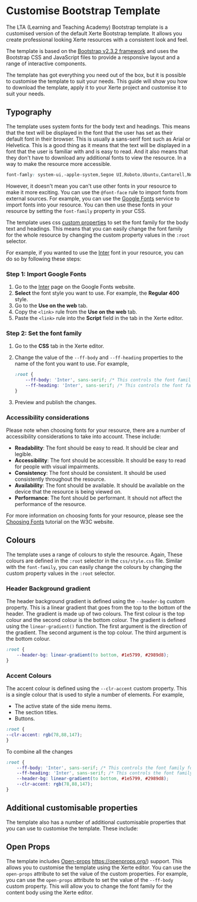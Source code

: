 # Customise Bootstrap Template

The LTA (Learning and Teaching Academy) Bootstrap template is a customised version of the default Xerte Bootstrap template. It allows you create professional looking Xerte resources with a consistent look and feel.

The template is based on the [Bootstrap v2.3.2 framework](https://getbootstrap.com/2.3.2/) and uses the Bootstrap CSS and JavaScript files to provide a responsive layout and a range of interactive components.

The template has got everything you need out of the box, but it is possible to customise the template to suit your needs. This guide will show you how to download the template, apply it to your Xerte project and customise it to suit your needs.

## Typography

The template uses system fonts for the body text and headings. This means that the text will be displayed in the font that the user has set as their default font in their browser. This is usually a sans-serif font such as Arial or Helvetica. This is a good thing as it means that the text will be displayed in a font that the user is familiar with and is easy to read. And it also means that they don't have to download any additional fonts to view the resource. In a way to make the resource more accessible.

```css
font-famly: system-ui,-apple-system,Segoe UI,Roboto,Ubuntu,Cantarell,Noto Sans,sans-serif;
```

However, it doesn't mean you can't use other fonts in your resource to make it more exciting. You can use the `@font-face` rule to import fonts from external sources. For example, you can use the [Google Fonts](https://fonts.google.com/) service to import fonts into your resource. You can then use these fonts in your resource by setting the `font-family` property in your CSS.

The template uses css [custom properties]([https:](https://developer.mozilla.org/en-US/docs/Web/CSS/Using_CSS_custom_properties)) to set the font family for the body text and headings. This means that you can easily change the font family for the whole resource by changing the custom property values in the `:root` selector.

For example, if you wanted to use the [Inter](https://fonts.google.com/specimen/Inter) font in your resource, you can do so by following these steps:

### Step 1: Import Google Fonts

1. Go to the [Inter](https://fonts.google.com/specimen/Inter) page on the Google Fonts website.
2. **Select** the font style you want to use. For example, the **Regular 400** style.
3. Go to the **Use on the web** tab.
4. Copy the `<link>` rule from the **Use on the web** tab.
5. Paste the `<link>` rule into the **Script** field in the tab in the Xerte editor.

### Step 2: Set the font family

1. Go to the **CSS** tab in the Xerte editor.
2. Change the value of the `--ff-body` and `--ff-heading` properties to the name of the font you want to use. For example,

    ```css
    :root {
        --ff-body: 'Inter', sans-serif; /* This controls the font family for the content body */
        --ff-heading: 'Inter', sans-serif; /* This controls the font family for the headings */
    }
    ```
3. Preview and publish the changes.

### Accessibility considerations

Please note when choosing fonts for your resource, there are a number of accessibility considerations to take into account. These include:

- **Readability**: The font should be easy to read. It should be clear and legible.
- **Accessibility**: The font should be accessible. It should be easy to read for people with visual impairments.
- **Consistency**: The font should be consistent. It should be used consistently throughout the resource.
- **Availability**: The font should be available. It should be available on the device that the resource is being viewed on.
- **Performance**: The font should be performant. It should not affect the performance of the resource.

For more information on choosing fonts for your resource, please see the [Choosing Fonts](https://www.w3.org/WAI/tutorials/fonts/) tutorial on the W3C website.

## Colours

The template uses a range of colours to style the resource. Again, These colours are defined in the `:root` selector in the `css/style.css` file. Similar with the `font-family`, you can easily change the colours by changing the custom property values in the `:root` selector.


### Header Background gradient

The header background gradient is defined using the `--header-bg` custom property. This is a linear gradient that goes from the top to the bottom of the header. The gradient is made up of two colours. The first colour is the top colour and the second colour is the bottom colour. The gradient is defined using the `linear-gradient()` function. The first argument is the direction of the gradient. The second argument is the top colour. The third argument is the bottom colour.

```css
:root {
    --header-bg: linear-gradient(to bottom, #1e5799, #2989d8);
}
```

### Accent Colours

The accent colour is defined using the `--clr-accent` custom property. This is a single colour that is used to style a number of elements. For example, 

- The active state of the side menu items.
- The section titles.
- Buttons.


```css
:root {
--clr-accent: rgb(78,88,147);
}
```

To combine all the changes 

```css
:root {
    --ff-body: 'Inter', sans-serif; /* This controls the font family for the content body */
    --ff-heading: 'Inter', sans-serif; /* This controls the font family for the headings */
    --header-bg: linear-gradient(to bottom, #1e5799, #2989d8);
    --clr-accent: rgb(78,88,147);
}
```

## Additional customisable properties

The template also has a number of additional customisable properties that you can use to customise the template. These include:

## Open Props

The template includes [Open-props]() https://openprops.org/) support. This allows you to customise the template using the Xerte editor. You can use the `open-props` attribute to set the value of the custom properties. For example, you can use the `open-props` attribute to set the value of the `--ff-body` custom property. This will allow you to change the font family for the content body using the Xerte editor.

